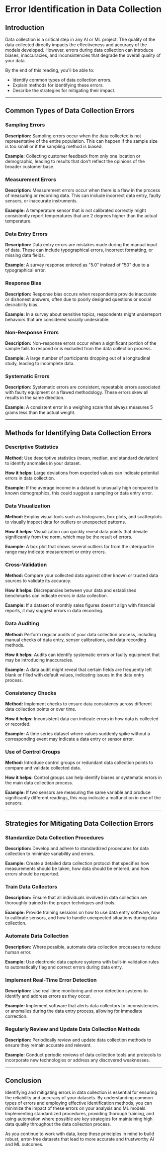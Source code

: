 # Error Identification in Data Collection

## Introduction

Data collection is a critical step in any AI or ML project. The quality of the data collected directly impacts the effectiveness and accuracy of the models developed. However, errors during data collection can introduce biases, inaccuracies, and inconsistencies that degrade the overall quality of your data. 

By the end of this reading, you'll be able to:

- Identify common types of data collection errors.
- Explain methods for identifying these errors.
- Describe the strategies for mitigating their impact.

---

## Common Types of Data Collection Errors

### Sampling Errors
**Description:** Sampling errors occur when the data collected is not representative of the entire population. This can happen if the sample size is too small or if the sampling method is biased.

**Example:** Collecting customer feedback from only one location or demographic, leading to results that don’t reflect the opinions of the broader customer base.

### Measurement Errors
**Description:** Measurement errors occur when there is a flaw in the process of measuring or recording data. This can include incorrect data entry, faulty sensors, or inaccurate instruments.

**Example:** A temperature sensor that is not calibrated correctly might consistently report temperatures that are 2 degrees higher than the actual temperature.

### Data Entry Errors
**Description:** Data entry errors are mistakes made during the manual input of data. These can include typographical errors, incorrect formatting, or missing data fields.

**Example:** A survey response entered as "5.0" instead of "50" due to a typographical error.

### Response Bias
**Description:** Response bias occurs when respondents provide inaccurate or dishonest answers, often due to poorly designed questions or social desirability bias.

**Example:** In a survey about sensitive topics, respondents might underreport behaviors that are considered socially undesirable.

### Non-Response Errors
**Description:** Non-response errors occur when a significant portion of the sample fails to respond or is excluded from the data collection process.

**Example:** A large number of participants dropping out of a longitudinal study, leading to incomplete data.

### Systematic Errors
**Description:** Systematic errors are consistent, repeatable errors associated with faulty equipment or a flawed methodology. These errors skew all results in the same direction.

**Example:** A consistent error in a weighing scale that always measures 5 grams less than the actual weight.

---

## Methods for Identifying Data Collection Errors

### Descriptive Statistics
**Method:** Use descriptive statistics (mean, median, and standard deviation) to identify anomalies in your dataset.

**How it helps:** Large deviations from expected values can indicate potential errors in data collection.

**Example:** If the average income in a dataset is unusually high compared to known demographics, this could suggest a sampling or data entry error.

### Data Visualization
**Method:** Employ visual tools such as histograms, box plots, and scatterplots to visually inspect data for outliers or unexpected patterns.

**How it helps:** Visualization can quickly reveal data points that deviate significantly from the norm, which may be the result of errors.

**Example:** A box plot that shows several outliers far from the interquartile range may indicate measurement or entry errors.

### Cross-Validation
**Method:** Compare your collected data against other known or trusted data sources to validate its accuracy.

**How it helps:** Discrepancies between your data and established benchmarks can indicate errors in data collection.

**Example:** If a dataset of monthly sales figures doesn’t align with financial reports, it may suggest errors in data recording.

### Data Auditing
**Method:** Perform regular audits of your data collection process, including manual checks of data entry, sensor calibrations, and data recording methods.

**How it helps:** Audits can identify systematic errors or faulty equipment that may be introducing inaccuracies.

**Example:** A data audit might reveal that certain fields are frequently left blank or filled with default values, indicating issues in the data entry process.

### Consistency Checks
**Method:** Implement checks to ensure data consistency across different data collection points or over time.

**How it helps:** Inconsistent data can indicate errors in how data is collected or recorded.

**Example:** A time series dataset where values suddenly spike without a corresponding event may indicate a data entry or sensor error.

### Use of Control Groups
**Method:** Introduce control groups or redundant data collection points to compare and validate collected data.

**How it helps:** Control groups can help identify biases or systematic errors in the main data collection process.

**Example:** If two sensors are measuring the same variable and produce significantly different readings, this may indicate a malfunction in one of the sensors.

---

## Strategies for Mitigating Data Collection Errors

### Standardize Data Collection Procedures
**Description:** Develop and adhere to standardized procedures for data collection to minimize variability and errors.

**Example:** Create a detailed data collection protocol that specifies how measurements should be taken, how data should be entered, and how errors should be reported.

### Train Data Collectors
**Description:** Ensure that all individuals involved in data collection are thoroughly trained in the proper techniques and tools.

**Example:** Provide training sessions on how to use data entry software, how to calibrate sensors, and how to handle unexpected situations during data collection.

### Automate Data Collection
**Description:** Where possible, automate data collection processes to reduce human error.

**Example:** Use electronic data capture systems with built-in validation rules to automatically flag and correct errors during data entry.

### Implement Real-Time Error Detection
**Description:** Use real-time monitoring and error detection systems to identify and address errors as they occur.

**Example:** Implement software that alerts data collectors to inconsistencies or anomalies during the data entry process, allowing for immediate correction.

### Regularly Review and Update Data Collection Methods
**Description:** Periodically review and update data collection methods to ensure they remain accurate and relevant.

**Example:** Conduct periodic reviews of data collection tools and protocols to incorporate new technologies or address any discovered weaknesses.

---

## Conclusion

Identifying and mitigating errors in data collection is essential for ensuring the reliability and accuracy of your datasets. By understanding common types of errors and employing effective identification methods, you can minimize the impact of these errors on your analysis and ML models. Implementing standardized procedures, providing thorough training, and using automation where possible are key strategies for maintaining high data quality throughout the data collection process.

As you continue to work with data, keep these principles in mind to build robust, error-free datasets that lead to more accurate and trustworthy AI and ML outcomes.
